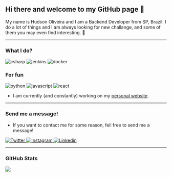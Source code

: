 ## Hi there and welcome to my GitHub page 👋

My name is Hudson Oliveira and I am a Backend Developer from SP, Brazil. I do a lot of things and I am always looking for new challange, and some of them you may even find interesting. 🤞

---

### What I do?
<p>
  <img alt="csharp" src="https://img.shields.io/badge/C%23-239120?logo=c-sharp&logoColor=white&style=for-the-badge" />
  <img alt="jenkins" src="https://img.shields.io/badge/Jenkins-D24939?logo=jenkins&logoColor=white&style=for-the-badge" />
  <img alt="docker" src="https://img.shields.io/badge/Docker-2496ED?logo=docker&logoColor=white&style=for-the-badge" />
</p>

### For fun
<p>
  <img alt="python" src="https://img.shields.io/badge/Python-F7DF1E?logo=python&logoColor=white&style=for-the-badge" />
  <img alt="javascript" src="https://img.shields.io/badge/JavaScript-F7DF1E?logo=javascript&logoColor=white&style=for-the-badge" />
  <img alt="react" src="https://img.shields.io/badge/React-61DAFB?logo=react&logoColor=white&style=for-the-badge" />
</p>

- I am currently (and constantly) working on my <a href="https://grimmhud.com">personal website</a>.

---

### Send me a message!
- If you want to contact me for some reason, fell free to send me a message!

<p>
  <a href="https://twitter.com/grimmhud">
    <img
      alt="Twitter"
      src="https://img.shields.io/badge/Twitter-1DA1F2?logo=twitter&logoColor=white&style=for-the-badge"
    />
  </a>
  <a href="https://www.instagram.com/grimmhud/">
    <img
      alt="Instagram"
      src="https://img.shields.io/badge/Instagram-E4405F?logo=instagram&logoColor=white&style=for-the-badge"
    />
  </a>
  <a href="https://www.linkedin.com/in/grimmhud/">
    <img
      alt="Linkedin"
      src="https://img.shields.io/badge/linkedin-0077B5?logo=linkedin&logoColor=white&style=for-the-badge"
    />
  </a>
</p>

---

### GitHub Stats

<img
  src="https://github-readme-stats.vercel.app/api?username=grimmhud&count_private=true&title_color=FD9047&icon_color=FD9047&text_color=0C2233&custom_title=Hudson+Oliveira's+GitHub+Stats&show_icons=true"
/>
